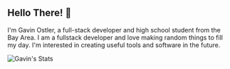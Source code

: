 ## Hello There! 👋

I'm Gavin Ostler, a full-stack developer and high school student from the Bay Area. I am a fullstack developer and love making random things to fill my day. I'm interested in creating useful tools and software in the future.

![Gavin's Stats](https://skillicons.dev/icons?i=js,ts,html,css,nodejs,react,py,tailwind,mongodb,figma)
